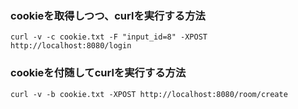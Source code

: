 ### cookieを取得しつつ、curlを実行する方法
```
curl -v -c cookie.txt -F "input_id=8" -XPOST http://localhost:8080/login
```

### cookieを付随してcurlを実行する方法
```
curl -v -b cookie.txt -XPOST http://localhost:8080/room/create
```
